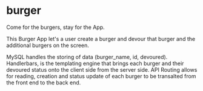 # burger

Come for the burgers, stay for the App.

This Burger App let's a user create a burger and devour that burger and the additional burgers on the screen. 

MySQL handles the storing of data (burger_name, id, devoured).
Handlerbars, is the templating engine that brings each burger and their devoured status onto the client side from the server side.
API Routing allows for reading, creation and status update of each burger to be transalted from the front end to the back end.
